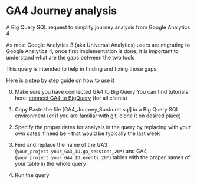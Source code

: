 # GA4 Journey analysis
A Big Query SQL request to simplify journey analysis from Google Analytics 4

As most Google Analytics 3 (aka Universal Analytics) users are migrating to Google Analytics 4, once first implementation is done, it is important to understand what are the gaps between the two tools

This query is intended to help in finding and fixing those gaps

Here is a step by step guide on how to use it

0. Make sure you have connected  GA4 to Big Query
   You can find tutorials here: [connect GA4 to BigQuery](https://support.google.com/analytics/answer/9823238?hl=en#zippy=%2Cin-this-article) (for all clients)
   
1. Copy Paste the file [GA4_Journey_Sunburst.sql] in a Big Query SQL environment (or if you are familiar with git, clone it on desired place)
2. Specify the proper dates for analysis in the query by replacing with your own dates if need be - that would be typically the last week
3. Find and replace the name of the GA3 (```your_project.your_GA3_ID.ga_sessions_20*```) and GA4 (```your_project.your_GA4_ID.events_20*```) tables with the proper names of your table in the whole query
4. Run the query
